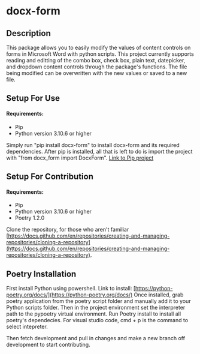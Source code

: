 # docx-form

## Description

This package allows you to easily modify the values of content controls on forms in Microsoft Word with python scripts. This project currently supports reading and editting of the combo box, check box, plain text, datepicker, and dropdown content controls through the package's functions. The file being modified can be overwritten with the new values or saved to a new file.

## Setup For Use

#### Requirements:

- Pip
- Python version 3.10.6 or higher

Simply run "pip install docx-form" to install docx-form and its required dependencies. After pip is installed, all that is left to do is import the project with "from docx_form import DocxForm".
[Link to Pip project](https://pypi.org/project/docx-form/)

## Setup For Contribution

#### Requirements:

- Pip
- Python version 3.10.6 or higher
- Poetry 1.2.0

Clone the repository, for those who aren't familiar [https://docs.github.com/en/repositories/creating-and-managing-repositories/cloning-a-repository](https://docs.github.com/en/repositories/creating-and-managing-repositories/cloning-a-repository).

## Poetry Installation

First install Python using powershell.
Link to install: [https://python-poetry.org/docs/](https://python-poetry.org/docs/)
Once installed, grab poetry application from the poetry script folder and manually add it to your Python scripts folder. Then in the project environment set the interpreter path to the pypoetry virtual environment. Run Poetry install to install all poetry's dependecies. For visual studio code, cmd + p is the command to select intepreter.

Then fetch development and pull in changes and make a new branch off development to start contributing.
